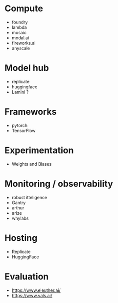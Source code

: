 # Compute
* foundry
* lambda
* mosaic
* modal.ai
* fireworks.ai
* anyscale

# Model hub
* replicate
* huggingface
* Lamini ? 

# Frameworks
* pytorch
* TensorFlow
  
# Experimentation
* Weights and Biases

# Monitoring / observability
* robust itteligence
* Gantry
* arthur
* arize
* whylabs

# Hosting
* Replicate
* HuggingFace
  
# Evaluation
* https://www.eleuther.ai/
* https://www.vals.ai/
  
